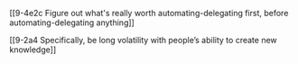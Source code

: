 [[9-4e2c Figure out what's really worth automating-delegating first, before automating-delegating anything]]

[[9-2a4 Specifically, be long volatility with people’s ability to create new knowledge]]